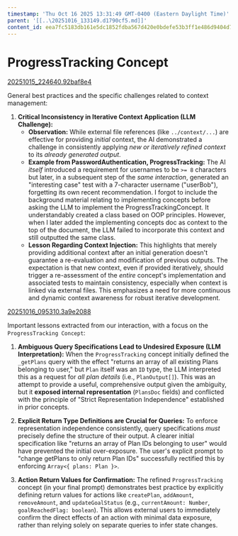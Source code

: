 ```yaml
---
timestamp: 'Thu Oct 16 2025 13:31:49 GMT-0400 (Eastern Daylight Time)'
parent: '[[..\20251016_133149.d1790cf5.md]]'
content_id: eea7fc5183db161e5dc1852fdba567d420e0bdefe53b3ff1e486d9404d7297a2
---
```


# ProgressTracking Concept

[20251015\_224640.92baf8e4](../context/design/concepts/ProgressTracking/implementation.md/20251015_224640.92baf8e4.md)

General best practices and the specific challenges related to context management:

1. **Critical Inconsistency in Iterative Context Application (LLM Challenge):**
   * **Observation:** While external file references (like `../context/...`) are effective for providing *initial* context, the AI demonstrated a challenge in consistently applying *new or iteratively refined context* to its *already generated output*.
   * **Example from PasswordAuthentication, ProgressTracking:** The AI *itself* introduced a requirement for usernames to be `>= 8` characters but later, in a subsequent step of the *same interaction*, generated an "interesting case" test with a 7-character username ("userBob"), forgetting its own recent recommendation. I forgot to include the background material relating to implementing concepts before asking the LLM to implement the ProgressTrackingConcept. It understandably created a class based on OOP principles. However, when I later added the implementing concepts doc as context to the top of the document, the LLM failed to incorporate this context and still outputted the same class.
   * **Lesson Regarding Context Injection:** This highlights that merely providing additional context after an initial generation doesn't guarantee a re-evaluation and modification of previous outputs. The expectation is that new context, even if provided iteratively, should trigger a re-assessment of the *entire* concept's implementation and associated tests to maintain consistency, especially when context is linked via external files. This emphasizes a need for more continuous and dynamic context awareness for robust iterative development.

[20251016\_095310.3a9e2088](../context/design/concepts/ProgressTracking/ProgressTrackingSpec.md/20251016_095310.3a9e2088.md)

Important lessons extracted from our interaction, with a focus on the `ProgressTracking Concept`:

1. **Ambiguous Query Specifications Lead to Undesired Exposure (LLM Interpretation):**
   When the `ProgressTracking` concept initially defined the `_getPlans` query with the effect "returns an array of all existing Plans belonging to user," but `Plan` itself was an `ID` type, the LLM interpreted this as a request for *all plan details* (i.e., `PlanOutput[]`). This was an attempt to provide a useful, comprehensive output given the ambiguity, but it **exposed internal representation** (`PlansDoc` fields) and conflicted with the principle of "Strict Representation Independence" established in prior concepts.

2. **Explicit Return Type Definitions are Crucial for Queries:**
   To enforce representation independence consistently, query specifications *must* precisely define the structure of their output. A clearer initial specification like "returns an array of Plan IDs belonging to user" would have prevented the initial over-exposure. The user's explicit prompt to "change getPlans to only return Plan IDs" successfully rectified this by enforcing `Array<{ plans: Plan }>`.

3. **Action Return Values for Confirmation:**
   The refined `ProgressTracking` concept (in your final prompt) demonstrates best practice by explicitly defining return values for actions like `createPlan`, `addAmount`, `removeAmount`, and `updateGoalStatus` (e.g., `currentAmount: Number`, `goalReachedFlag: boolean`). This allows external users to immediately confirm the direct effects of an action with minimal data exposure, rather than relying solely on separate queries to infer state changes.

